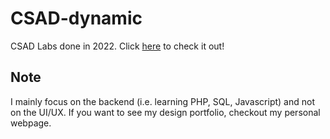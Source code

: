 # CSAD-dynamic
CSAD Labs done in 2022. Click <a href="https://csad.42web.io/">here</a> to check it out!

## Note
I mainly focus on the backend (i.e. learning PHP, SQL, Javascript) and not on the UI/UX. If you want to see my design portfolio, checkout my personal webpage.
